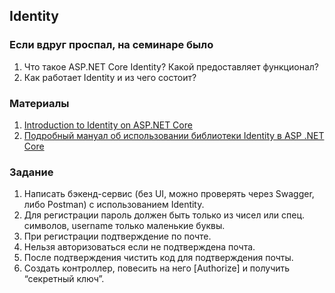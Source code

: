 ## Identity

### Если вдруг проспал, на семинаре было
1. Что такое ASP.NET Core Identity? Какой предоставляет функционал?
2. Как работает Identity и из чего состоит?

### Материалы
1. [Introduction to Identity on ASP.NET Core](https://learn.microsoft.com/en-us/aspnet/core/security/authentication/identity?view=aspnetcore-7.0&tabs=visual-studio)
2. [Подробный мануал об использовании библиотеки Identity в ASP .NET Core](https://professorweb.ru/my/ASP_NET/identity/level1/)

### Задание
1. Написать бэкенд-сервис (без UI, можно проверять через Swagger, либо Postman) с использованием Identity.
2. Для регистрации пароль должен быть только из чисел или спец. символов, username только маленькие буквы.
3. При регистрации подтверждение по почте.
4. Нельзя авторизоваться если не подтверждена почта.
5. После подтверждения чистить код для подтверждения почты.
6. Создать контроллер, повесить на него [Authorize] и получить “секретный ключ”.
